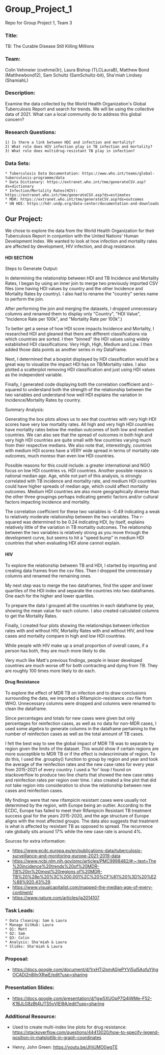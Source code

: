 # Group_Project_1
Repo for Group Project 1, Team 3

### Title: 
TB: The Curable Disease Still Killing Millions

### Team: 
Colin Vehmeier (cvehmei3r), Laura Bishop (TLCLauraB), Matthew Bond (Matthewbond12), Sam Schultz (SamSchultz-bit), Sha'miah Lindsey (ShamiahL)

### Description: 
Examine the data collected by the World Health Organization's Global Tuberculosis Report and search for trends. We will be using the collective data of 2021. What can a local community do to address this global concern?

### Research Questions:
    1) Is there a link between HDI and infection and mortality?
    2) What role does HIV infection play in TB infection and mortality?
    3) What role does multidrug-resistant TB play in infection?

### Data Sets: 
	* Tuberculosis Data Documentation: https://www.who.int/teams/global-tuberculosis-programme/data
	* Data Dictionary: https://extranet.who.int/tme/generateCSV.asp?ds=dictionary
 	* Infection/Mortality Rates(HIV): https://extranet.who.int/tme/generateCSV.asp?ds=estimates  
	* MDR: https://extranet.who.int/tme/generateCSV.asp?ds=outcomes
	* UN HDI: https://hdr.undp.org/data-center/documentation-and-downloads

## Our Project:

We chose to explore the data from the World Health Organization for their Tuberculosis Report in conjuntion with the United Nations' Human Development Index. We wanted to look at how infection and mortality rates are affected by development, HIV infection, and drug resistance. 

#### HDI SECTION
Steps to Generate Output:

In determining the relationship between HDI and TB Incidence and Mortality Rates, I began by using an inner join to merge two previously imported CSV files (one having HDI values by country and the other Incidence and Mortality Rates by country). I also had to rename the "country" series name to perform the join.

After performing the join and merging the datasets, I dropped unnecessary columns and renamed them to display only "Country", "HDI Value", "Incidence Rate per 100k", and "Mortality Rate per 100k".)

To better get a sense of how HDI score impacts Incidence and Mortality, I researched HDI and gleaned that there are different classifications via which countries are sorted. I then "binned" the HDI values using widely established HDI classifications: Very High, High, Medium and Low. I then added those data points as another series in my DataFrame.

Next, I determined that a boxplot displayed by HDI classification would be a great way to visualize the impact HDI has on TB/Mortality rates. I also plotted a scatterplot removing HDI classification and just using HDI values as the independent variable.

Finally, I generated code displaying both the correlation coefficient and r-squared to understand both the strength of the relationship between the two variables and understand how well HDI explains the variation in Incidence/Mortality Rates by country.

Summary Analysis:

Generating the box plots allows us to see that countries with very high HDI scores have very low mortality rates. All high and very high HDI countries have mortality rates below the median outcomes of both low and medium countries. We can also see that the spread of outcomes in both high and very high HDI countries are quite small with few countries varying much from their respective medians. We also note that, interestingly, countries with medium HDI scores have a VERY wide spread in terms of mortality rate outcomes, much moreso than even low HDI countries. 

Possible reasons for this could include: a greater international and NGO focus on low HDI countries vs. HDI countries. Another possible reason is national median age. Age, while not part of this analysis, is strongly correlated with TB incidence and mortality rate, and medium HDI countries could have higher spreads of median age, which could affect mortality outcomes. Medium HDI countries are also more geographically diverse than the other three groupings perhaps indicating genetic factors and/or cultural factors impacting incidence and mortality. 

The correlation coefficient for these two variables is -0.49 indicating a weak to relatively moderate relationship between the two variables. The r-squared was determined to be 0.24 indicating HDI, by itself, explains relatively little of the variation in TB mortality outcomes. The relationship between the two variables is relatively strong as you move through the development curve, but seems to hit a "speed bump" in medium HDI countries that when evaluating HDI alone cannot explain.


#### HIV
To explore the relationship between TB and HDI, I started by importing and creating data frames from the csv files. Then I dropped the unnecessary columns and renamed the remaining ones. 

My next step was to merge the two dataframes, find the upper and lower quartiles of the HDI index and separate the countries into two dataframes. One each for the higher and lower quartiles.

To prepare the data I grouped all the countries in each dataframe by year, showing the mean value for each column. I also created calculated columns to get the Mortality Rates.

Finally, I created four plots showing the relationships between infection rates with and without HIV, Mortality Rates with and without HIV, and how cases and mortality compare in high and low HDI countries.

While people with HIV make up a small proportion of overall cases, if a person has both, they are much more likely to die.

Very much like Matt's previous findings, people in lesser developed countries are much worse off for both contracting and dying from TB. They are roughly 100 times more likely to do each. 

#### Drug Resistance
To explore the effect of MDR TB on infection and to draw conclusions surrounding the data, we imported a Rifampicin-resistance .csv file from WHO. Unnecessary columns were dropped and columns were renamed to clean the dataframe. 

Since percentages and totals for new cases were given but only percentages for reinfection cases, as well as no data for non-MDR cases, I used some algebra to generate columns in the dataframe pertaining to the number of reinfection cases as well as the total amount of TB cases.

I felt the best way to see the global impact of MDR TB was to separate by region given the limits of the dataset. This would show if certain  regions are more susceptible to MDR TB or if the effect is indescriminate of region. To do this, I used the .groupby() function to group by region and year and took the average of the reinfection rates and the new case rates for every year from 2015-2021 of every country. I used a 'for' loop I found on stackoverflow to produce two line charts that showed the new case rates and reinfection rates per region over time.  I also created a line plot that did not take region into consideration to show the relationship between new cases and reinfection cases.

My findings were that new rifampicin resistant cases were usually not determined by the region, with Europe being an outlier. According to the ECDC, Europe has failed to meet their Rifampicin Resistant TB treatment success goal for the years 2015-2020, and the age structure of Europe aligns with the most affected groups. The data also suggests that treatment is what is affected by resistant TB as opposed to spread. The recurrence rate globally sits around 17% while the new case rate is around 4%.

Sources for extra information:
* https://www.ecdc.europa.eu/en/publications-data/tuberculosis-surveillance-and-monitoring-europe-2021-2019-data
* https://www.ncbi.nlm.nih.gov/pmc/articles/PMC9998482/#:~:text=The%20incidence%20trends%20of%20MDR-TB%20in%20most%20regions,of%20MDR-TB%20%28p%20%3C%200.001%2C%20%CF%81%20%3D%20%E2%88%920.43%29.
* https://www.visualcapitalist.com/mapped-the-median-age-of-every-continent/
* https://www.nature.com/articles/ja2014107


### Task Leads:
	* Data Cleaning: Sam & Laura
	* Manage GitHub: Laura
	* Q1: Matt
	* Q2: Sam 
	* Q3: Colin	
	* Analysis: Sha'miah & Laura
	* Slides: Sha'miah & Laura

### Proposal:
* https://docs.google.com/document/d/1rxHTi2pmAGjePYVj5ul5AofuYjhgOCADi2n8ihrXRwE/edit?usp=sharing

### Presentation Slides:
* https://docs.google.com/presentation/d/1gw5XUOpP7Q4jWMe-F52-K1BJLG8zBt4tJTS5yVlEl9A/edit?usp=sharing
### Additional Resource:
* Used to create multi-index line plots for drug resistance: https://stackoverflow.com/questions/44413020/how-to-specify-legend-position-in-matplotlib-in-graph-coordinates

* Henry, John Green: https://youtu.be/JhVJMO0wgTE 
